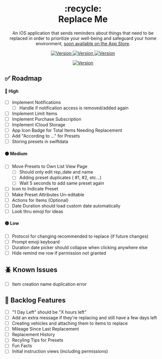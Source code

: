 <h1 align="center">
  :recycle: <br> Replace Me
</h1>

<p align="center">
  An iOS application that sends reminders about things that need to be replaced in order to prioritize your well-being and safeguard your home environment, <a href=""> soon available on the App Store</a>.
</p>

<p align="center">
  <a href="">
    <img alt="Version" src="https://img.shields.io/badge/version-0.1.0-brightgreen" />
  </a>
    <a href="">
    <img alt="Version" src="https://img.shields.io/badge/build-passing-brightgreen" />
  </a>
    <a href="">
    <img alt="Version" src="https://img.shields.io/badge/repo_status-active-brightgreen" />
  </a>

</p>

<p align="center">
  <a href="">
    <img alt="Version" src="https://i.postimg.cc/qvSVc8jW/replace-me.png" />
  </a>
</p>

## :white_check_mark: Roadmap

#### :red_circle: High

- [ ] Implement Notifications
  - [ ] Handle if notification access is removed/added again
- [ ] Implement Limit Items
- [ ] Implement Purchase Subscription
- [ ] Implement iCloud Storage
- [ ] App Icon Badge for Total Items Needing Replacement
- [ ] Add "According to ..." for Presets
- [ ] Storing presets in swiftdata

#### :orange_circle: Medium

- [ ] Move Presets to Own List View Page
  - [ ] Should only edit rep_date and name
  - [ ] Adding preset duplicates ( #1, #2, etc...)
  - [ ] Wait 5 seconds to add same preset again
- [ ] Icon to Indicate Preset
- [ ] Make Preset Attributes Un-editable
- [ ] Actions for Items (Optional)
- [ ] Date Duration should load custom date automatically
- [ ] Look thru emoji for ideas

#### :yellow_circle: Low

- [ ] Protocol for changing recommended to replace (if future changes)
- [ ] Prompt emoji keyboard
- [ ] Duration date picker should collapse when clicking anywhere else
- [ ] Hide remind me row if permission not granted

## :beetle: Known Issues

- [ ] Item creation name duplication error

## :pencil: Backlog Features

- [ ] "1 Day Left" should be "X hours left"
- [ ] Add an extra message if they're replacing and still have a few days left
- [ ] Creating vehicles and attaching them to items to replace
- [ ] Mileage Since Last Replacement
- [ ] Replacement History
- [ ] Recyling Tips for Presets
- [ ] Fun Facts
- [ ] Initial instruction views (including permissions)
